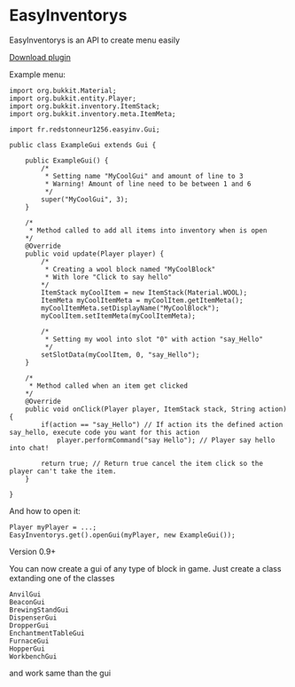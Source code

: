 # EasyInventorys

EasyInventorys is an API to create menu easily

[Download plugin](https://www.spigotmc.org/resources/easyinventory.68860/)


Example menu:

```
import org.bukkit.Material;
import org.bukkit.entity.Player;
import org.bukkit.inventory.ItemStack;
import org.bukkit.inventory.meta.ItemMeta;

import fr.redstonneur1256.easyinv.Gui;

public class ExampleGui extends Gui {

	public ExampleGui() {
		/*
		 * Setting name "MyCoolGui" and amount of line to 3 
		 * Warning! Amount of line need to be between 1 and 6
		 */
		super("MyCoolGui", 3);
	}
	
	/*
	 * Method called to add all items into inventory when is open
	*/
	@Override
	public void update(Player player) {
		/* 
		 * Creating a wool block named "MyCoolBlock"
		 * With lore "Click to say hello"
		*/
		ItemStack myCoolItem = new ItemStack(Material.WOOL);
		ItemMeta myCoolItemMeta = myCoolItem.getItemMeta();
		myCoolItemMeta.setDisplayName("MyCoolBlock");
		myCoolItem.setItemMeta(myCoolItemMeta);
		
		/*
		 * Setting my wool into slot "0" with action "say_Hello"
		 */
		setSlotData(myCoolItem, 0, "say_Hello");
	}
	
	/*
	 * Method called when an item get clicked
	*/
	@Override
	public void onClick(Player player, ItemStack stack, String action) {
		if(action == "say_Hello") // If action its the defined action say_hello, execute code you want for this action
			player.performCommand("say Hello"); // Player say hello into chat!
		
		return true; // Return true cancel the item click so the player can't take the item.
	}
	
}
```

And how to open it:
```
Player myPlayer = ...;
EasyInventorys.get().openGui(myPlayer, new ExampleGui());
```

Version 0.9+

You can now create a gui of any type of block in game. Just create a class extanding one of the classes
```
AnvilGui
BeaconGui
BrewingStandGui
DispenserGui
DropperGui
EnchantmentTableGui
FurnaceGui
HopperGui
WorkbenchGui
```
and work same than the gui
